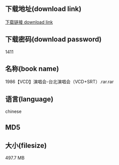 ## 下载地址(download link)
[下载链接 download link](https://voluble-croquembouche-d321dc.netlify.app/?s=1986%E3%80%90VCD%E3%80%91%E6%BC%94%E5%94%B1%E4%BC%9A-%E5%8F%B0%E5%8C%97%E6%BC%94%E5%94%B1%E4%BC%9A%EF%BC%88VCD%2BSRT%EF%BC%89.rar)

## 下载密码(download password)
1411

## 名称(book name)
1986【VCD】演唱会-台北演唱会（VCD+SRT）.rar.rar

## 语言(language)
chinese

## MD5


## 大小(filesize)
497.7 MB
